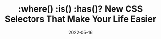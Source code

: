 ---
date: 2022-05-16
draft: true
permalink: false
publisher: polypane
tags:
  - css
  - selectors
target_url: https://polypane.app/blog/where-is-has-new-css-selectors-that-make-your-life-easier/
title: ":where() :is() :has()? New CSS Selectors That Make Your Life Easier"
---